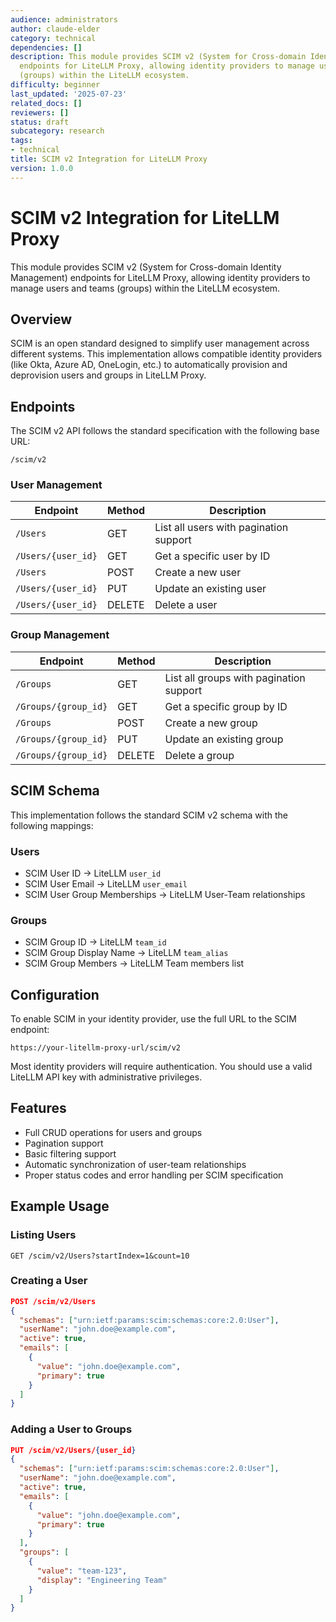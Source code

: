 ```yaml
---
audience: administrators
author: claude-elder
category: technical
dependencies: []
description: This module provides SCIM v2 (System for Cross-domain Identity Management)
  endpoints for LiteLLM Proxy, allowing identity providers to manage users and teams
  (groups) within the LiteLLM ecosystem.
difficulty: beginner
last_updated: '2025-07-23'
related_docs: []
reviewers: []
status: draft
subcategory: research
tags:
- technical
title: SCIM v2 Integration for LiteLLM Proxy
version: 1.0.0
---
```


# SCIM v2 Integration for LiteLLM Proxy

This module provides SCIM v2 (System for Cross-domain Identity Management) endpoints for LiteLLM Proxy, allowing identity providers to manage users and teams (groups) within the LiteLLM ecosystem.

## Overview

SCIM is an open standard designed to simplify user management across different systems. This implementation allows compatible identity providers (like Okta, Azure AD, OneLogin, etc.) to automatically provision and deprovision users and groups in LiteLLM Proxy.

## Endpoints

The SCIM v2 API follows the standard specification with the following base URL:

```
/scim/v2
```

### User Management

| Endpoint | Method | Description |
|----------|--------|-------------|
| `/Users` | GET | List all users with pagination support |
| `/Users/{user_id}` | GET | Get a specific user by ID |
| `/Users` | POST | Create a new user |
| `/Users/{user_id}` | PUT | Update an existing user |
| `/Users/{user_id}` | DELETE | Delete a user |

### Group Management

| Endpoint | Method | Description |
|----------|--------|-------------|
| `/Groups` | GET | List all groups with pagination support |
| `/Groups/{group_id}` | GET | Get a specific group by ID |
| `/Groups` | POST | Create a new group |
| `/Groups/{group_id}` | PUT | Update an existing group |
| `/Groups/{group_id}` | DELETE | Delete a group |

## SCIM Schema

This implementation follows the standard SCIM v2 schema with the following mappings:

### Users

- SCIM User ID → LiteLLM `user_id`
- SCIM User Email → LiteLLM `user_email`
- SCIM User Group Memberships → LiteLLM User-Team relationships

### Groups

- SCIM Group ID → LiteLLM `team_id`
- SCIM Group Display Name → LiteLLM `team_alias`
- SCIM Group Members → LiteLLM Team members list

## Configuration

To enable SCIM in your identity provider, use the full URL to the SCIM endpoint:

```
https://your-litellm-proxy-url/scim/v2
```

Most identity providers will require authentication. You should use a valid LiteLLM API key with administrative privileges.

## Features

- Full CRUD operations for users and groups
- Pagination support 
- Basic filtering support
- Automatic synchronization of user-team relationships
- Proper status codes and error handling per SCIM specification


## Example Usage

### Listing Users

```
GET /scim/v2/Users?startIndex=1&count=10
```

### Creating a User

```json
POST /scim/v2/Users
{
  "schemas": ["urn:ietf:params:scim:schemas:core:2.0:User"],
  "userName": "john.doe@example.com",
  "active": true,
  "emails": [
    {
      "value": "john.doe@example.com",
      "primary": true
    }
  ]
}
```

### Adding a User to Groups

```json
PUT /scim/v2/Users/{user_id}
{
  "schemas": ["urn:ietf:params:scim:schemas:core:2.0:User"],
  "userName": "john.doe@example.com",
  "active": true,
  "emails": [
    {
      "value": "john.doe@example.com",
      "primary": true
    }
  ],
  "groups": [
    {
      "value": "team-123",
      "display": "Engineering Team"
    }
  ]
}
``` 